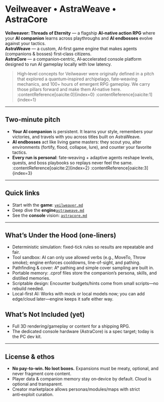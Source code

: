 # Veilweaver • AstraWeave • AstraCore

**Veilweaver: Threads of Eternity** — a flagship **AI‑native action RPG** where your **AI companion** learns across playthroughs and **AI endbosses** evolve against your tactics.  
**AstraWeave** — a custom, AI‑first game engine that makes agents (companions & bosses) first‑class citizens.  
**AstraCore** — a companion‑centric, AI‑accelerated console platform designed to run AI gameplay locally with low latency.

> High‑level concepts for Veilweaver were originally defined in a pitch that explored a quantum‑inspired archipelago, fate‑weaving mechanics, and 100+ hours of emergent RPG gameplay. We carry those pillars forward and make them AI‑native here. :contentReference[oaicite:0]{index=0} :contentReference[oaicite:1]{index=1}


---

## Two‑minute pitch

- **Your AI companion** is persistent. It learns your style, remembers your victories, and travels with you across titles built on AstraWeave.
- **AI endbosses** act like living game masters: they scout you, alter environments (fortify, flood, collapse, lure), and counter your favorite tactics.
- **Every run is personal**: fate‑weaving + adaptive agents reshape levels, quests, and boss playbooks so replays never feel the same. :contentReference[oaicite:2]{index=2} :contentReference[oaicite:3]{index=3}

---

## Quick links

- Start with the **game**: [`veilweaver.md`](Game/Veilweaver.md)  
- Deep dive the **engine**[`astraweave.md`](:https://github.com/lazyxeon/Veilweaver-Threads-of-Eternity/blob/e61cb05624d60bb89157ede7b9d3699e7c3f134d/AI%20Engine/AstraWeave.md)
- See the **console** vision: [`astracore.md`]([Console/astracore.md](https://github.com/lazyxeon/Veilweaver-Threads-of-Eternity/blob/2e391db5c6017df720737db6453daab47fab38b8/Console/AstraCore.md))

---

## What’s Under the Hood (one-liners)

- Deterministic simulation: fixed-tick rules so results are repeatable and fair.
- Tool sandbox: AI can only use allowed verbs (e.g., MoveTo, Throw smoke); engine enforces cooldowns, line-of-sight, and pathing.
- Pathfinding & cover: A* pathing and simple cover sampling are built in.
- Portable memory: .cprof files store the companion’s persona, skills, and distilled memories.
- Scriptable design: Encounter budgets/hints come from small scripts—no rebuild needed.
- Local-first AI: Works with mock or local models now; you can add edge/cloud later—engine keeps it safe either way.

## What’s Not Included (yet)

- Full 3D rendering/gameplay or content for a shipping RPG.
- The dedicated console hardware (AstraCore) is a spec target; today is the PC dev kit.

---

## License & ethos

- **No pay‑to‑win. No loot boxes.** Expansions must be meaty, optional, and never fragment core content.  
- Player data & companion memory stay on‑device by default. Cloud is optional and transparent.  
- Creator marketplace allows personas/modules/maps with strict anti‑exploit curation.

